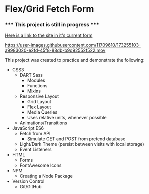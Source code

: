 # Flex/Grid Fetch Form

### *** This project is still in progress ***

[Here is a link to the site in it's current form](https://jade-choux-5ff118.netlify.app/index.html)

https://user-images.githubusercontent.com/11709610/173255103-a9983020-e2fd-45f8-88db-b9d92552f522.mov

This project was created to practice and demonstrate the following:

* CSS3 
  * DART Sass        
    * Modules
    * Functions
    * Mixins
  * Responsive Layout
    * Grid Layout
    * Flex Layout
    * Media Queries
    * Uses relative units, whenever possible
  * Animations/Transitions
* JavaScript ES6 
  * Fetch from API
    * Simulate GET and POST from pretend database 
  * Light/Dark Theme (persist between visits with local storage)
  * Event Listeners
* HTML 
  * Forms
  * FontAwesome Icons
* NPM 
  * Creating a Node Package
* Version Control 
  * Git/GitHub


